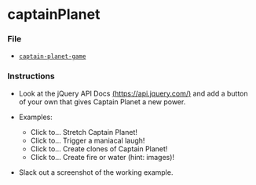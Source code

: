 # captainPlanet
### File

* [`captain-planet-game`](index.html)

### Instructions

* Look at the jQuery API Docs [(https://api.jquery.com/)](https://api.jquery.com/) and add a button of your own that gives Captain Planet a new power.

* Examples:
  * Click to… Stretch Captain Planet!
  * Click to… Trigger a maniacal laugh!
  * Click to… Create clones of Captain Planet!
  * Click to… Create fire or water (hint: images)!

* Slack out a screenshot of the working example.
